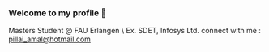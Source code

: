 ### Welcome to my profile 👋

Masters Student @ FAU Erlangen  \\
Ex. SDET, Infosys Ltd. 
connect with me : pillai_amal@hotmail.com
